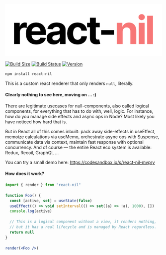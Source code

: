 <p align="left">
  <a id="cover" href="#cover"><img src="img/nil.svg" alt="A React null renderer" /></a>
</p>

[![Build Size](https://img.shields.io/bundlephobia/min/react-nil?label=bunlde%20size&style=flat&colorA=000000&colorB=000000)](https://bundlephobia.com/result?p=react-nil)
[![Build Status](https://img.shields.io/travis/react-spring/react-nil/master?style=flat&colorA=000000&colorB=000000)](https://travis-ci.org/react-spring/react-nil)
[![Version](https://img.shields.io/npm/v/react-nil?style=flat&colorA=000000&colorB=000000)](https://www.npmjs.com/package/react-nil)


```bash
npm install react-nil
```

This is a custom react renderer that only renders `null`, literally.

#### Clearly nothing to see here, moving on ... :)

There are legitimate usecases for null-components, also called logical components, for everything that has to do with, well, logic. For instance, how do you manage side effects and async ops in Node? Most likely you have noticed how hard that is.

But in React all of this comes inbuilt: pack away side-effects in useEffect, memoize calculations via useMemo, orchestrate async ops with Suspense, communicate data via context, maintain fast response with optional concurrency. And of course — the entire React eco system is available: Redux, Recoil, GraphQl, ...

You can try a small demo here: https://codesandbox.io/s/react-nil-mvpry

#### How does it work?

```jsx
import { render } from "react-nil"

function Foo() {
  const [active, set] = useState(false)
  useEffect(() => void setInterval(() => set((a) => !a), 1000), [])
  console.log(active)

  // This is a logical component without a view, it renders nothing,
  // but it has a real lifecycle and is managed by React regardless.
  return null
}

render(<Foo />)
```

